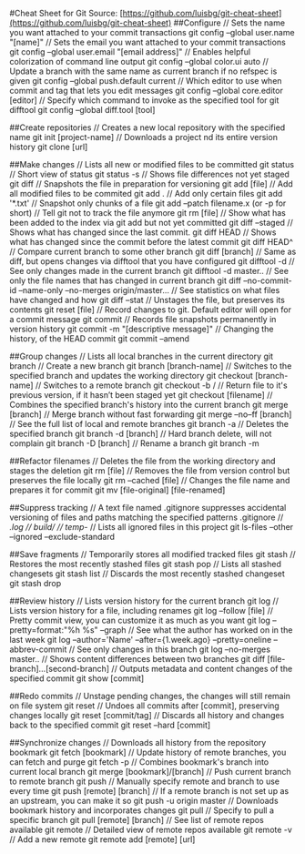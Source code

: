#Cheat Sheet for Git
Source: [https://github.com/luisbg/git-cheat-sheet](https://github.com/luisbg/git-cheat-sheet)
##Configure
    // Sets the name you want attached to your commit transactions
    git config –global user.name "[name]"
    // Sets the email you want attached to your commit transactions
    git config –global user.email "[email address]"
    // Enables helpful colorization of command line output
    git config –global color.ui auto
    // Update a branch with the same name as current branch if no refspec is given
    git config –global push.default current
    // Which editor to use when commit and tag that lets you edit messages
    git config –global core.editor [editor]
    // Specify which command to invoke as the specified tool for git difftool
    git config –global diff.tool [tool]

##Create repositories
    // Creates a new local repository with the specified name
    git init [project-name]
    // Downloads a project nd its entire version history
    git clone [url]

##Make changes
    // Lists all new or modified files to be committed
    git status
    // Short view of status
    git status -s
    // Shows file differences not yet staged
    git diff
    // Snapshots the file in preparation for versioning
    git add [file]
    // Add all modified files to be commited
    git add .
    // Add only certain files
    git add '*.txt'
    // Snapshot only chunks of a file
    git add –patch filename.x (or -p for short)
    // Tell git not to track the file anymore
    git rm [file]
    // Show what has been added to the index via git add but not yet committed
    git diff –staged
    // Shows what has changed since the last commit.
    git diff HEAD
    // Shows what has changed since the commit before the latest commit
    git diff HEAD^
    // Compare current branch to some other branch
    git diff [branch]
    // Same as diff, but opens changes via difftool that you have configured
    git difftool -d
    // See only changes made in the current branch
    git difftool -d master..
    // See only the file names that has changed in current branch
    git diff –no-commit-id –name-only –no-merges origin/master…
    // See statistics on what files have changed and how
    git diff –stat
    // Unstages the file, but preserves its contents
    git reset [file]
    // Record changes to git. Default editor will open for a commit message
    git commit
    // Records file snapshots permanently in version history
    git commit -m "[descriptive message]"
    // Changing the history, of the HEAD commit
    git commit –amend

##Group changes
    // Lists all local branches in the current directory
    git branch
    // Create a new branch
    git branch [branch-name]
    // Switches to the specified branch and updates the working directory
    git checkout [branch-name]
    // Switches to a remote branch
    git checkout -b <name> <remote>/<branch>
    // Return file to it's previous version, if it hasn’t been staged yet
    git checkout [filename]
    // Combines the specified branch's history into the current branch
    git merge [branch]
    // Merge branch without fast forwarding
    git merge –no–ff [branch]
    // See the full list of local and remote branches
    git branch -a
    // Deletes the specified branch
    git branch -d [branch]
    // Hard branch delete, will not complain
    git branch -D [branch]
    // Rename a branch
    git branch -m <oldname> <newname>

##Refactor filenames
    // Deletes the file from the working directory and stages the deletion
    git rm [file]
    // Removes the file from version control but preserves the file locally
    git rm –cached [file]
    // Changes the file name and prepares it for commit
    git mv [file-original] [file-renamed]

##Suppress tracking
    // A text file named .gitignore suppresses accidental versioning of files and paths matching the specified patterns
    .gitignore
    // *.log
    // build/
    // temp-*
    // Lists all ignored files in this project
    git ls-files –other –ignored –exclude-standard

##Save fragments
    // Temporarily stores all modified tracked files
    git stash
    // Restores the most recently stashed files
    git stash pop
    // Lists all stashed changesets
    git stash list
    // Discards the most recently stashed changeset
    git stash drop

##Review history
    // Lists version history for the current branch
    git log
    // Lists version history for a file, including renames
    git log –follow [file]
    // Pretty commit view, you can customize it as much as you want
    git log –pretty=format:"%h %s" –graph
    // See what the author has worked on in the last week
    git log –author='Name' –after={1.week.ago} –pretty=oneline –abbrev-commit
    // See only changes in this branch
    git log –no-merges master..
    // Shows content differences between two branches
    git diff [file-branch]…[second-branch]
    // Outputs metadata and content changes of the specified commit
    git show [commit]

##Redo commits
    // Unstage pending changes, the changes will still remain on file system
    git reset
    // Undoes all commits after [commit], preserving changes locally
    git reset [commit/tag]
    // Discards all history and changes back to the specified commit
    git reset –hard [commit]

##Synchronize changes
    // Downloads all history from the repository bookmark
    git fetch [bookmark]
    // Update history of remote branches, you can fetch and purge
    git fetch -p
    // Combines bookmark's branch into current local branch
    git merge [bookmark]/[branch]
    // Push current branch to remote branch
    git push
    // Manually specify remote and branch to use every time
    git push [remote] [branch]
    // If a remote branch is not set up as an upstream, you can make it so
    git push -u origin master
    // Downloads bookmark history and incorporates changes
    git pull
    // Specify to pull a specific branch
    git pull [remote] [branch]
    // See list of remote repos available
    git remote
    // Detailed view of remote repos available
    git remote -v
    // Add a new remote
    git remote add [remote] [url]
